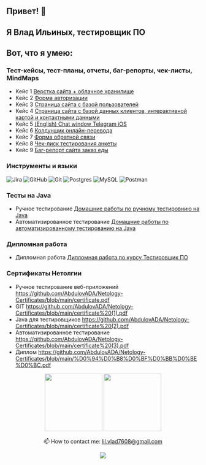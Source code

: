 ## Привет! :wave:

## Я Влад Ильиных, тестировщик ПО

## Вот, что я умею:

  ### Тест-кейсы, тест-планы, отчеты, баг-репорты, чек-листы, MindMaps
  * Кейс 1 [Верстка сайта + облачное хранилище](https://drive.google.com/drive/folders/1W1I5cqUqgTZY-zRoxh7vFjnaJLaBQewm?usp=sharing)
  * Кейс 2 [Форма авторизации](https://drive.google.com/drive/folders/1C48KxOt2fgebb7cjq_VYFJkvmduObwuE?usp=sharing)
  * Кейс 3 [Cтраница сайта с базой пользователей](https://drive.google.com/drive/folders/1FeAx6M4WXWds3S8DvlRGSYA7RalVjpj4?usp=sharing)
  * Кейс 4 [Страница сайта с базой данных клиентов, интерактивной картой и контактными данными](https://drive.google.com/drive/folders/1cfNcxBeGva_ewEI7Kr4evj8Aqlc8ryPk?usp=sharing)
  * Кейс 5 [(English) Chat window Telegram iOS](https://drive.google.com/drive/folders/1_-PgVfg0QWC9lsb4P2M7IPnpKOzPl_YB?usp=sharing)
  * Кейс 6 [Колдунщик онлайн-перевода](https://drive.google.com/drive/folders/1572FpoN073OBXz4Sdv2XKdvvtJEx_yg5?usp=sharing)
  * Кейс 7 [Форма обратной связи](https://drive.google.com/drive/folders/139Q9GSnsFqNXw91OveyCBa24ZdEZhdyU?usp=sharing)
  * Кейс 8 [Чек-лиск тестирования анкеты](https://checkvist.com/p/xOqapUbuKUQkWWYtOM1K0D)
  * Кейс 9 [Баг-репорт сайта заказ еды](https://docs.google.com/spreadsheets/d/1XZoCpiSN76E8drge_d7pLrHGfRfaDbyUWbe8JJ34IZk/edit?usp=sharing)

  ### Инструменты и языки
  ![Jira](https://img.shields.io/badge/jira-%230A0FFF.svg?style=for-the-badge&logo=jira&logoColor=white)
  ![GitHub](https://img.shields.io/badge/github-%23121011.svg?style=for-the-badge&logo=github&logoColor=white)
  ![Git](https://img.shields.io/badge/git-%23F05033.svg?style=for-the-badge&logo=git&logoColor=white)
  ![Postgres](https://img.shields.io/badge/postgres-%23316192.svg?style=for-the-badge&logo=postgresql&logoColor=white)
  ![MySQL](https://img.shields.io/badge/mysql-%2300f.svg?style=for-the-badge&logo=mysql&logoColor=white)
  ![Postman](https://img.shields.io/badge/Postman-FF6C37?style=for-the-badge&logo=postman&logoColor=white)
  
 
  
  ### Тесты на Java
  * Ручное тестирование [Домашние работы по ручному тестировнию на Java](https://github.com/stars/AbdulovADA/lists/%D0%B4%D0%BE%D0%BC%D0%B0%D1%88%D0%BD%D0%B8%D0%B5-%D1%80%D0%B0%D0%B1%D0%BE%D1%82%D1%8B-%D0%BD%D0%B0-java)
  * Автоматизированное тестирование [Домашние работы по автоматизированному тестированию на Java](https://github.com/stars/AbdulovADA/lists/%D0%B0%D0%B2%D1%82%D0%BE%D0%BC%D0%B0%D1%82%D0%B8%D0%B7%D0%B8%D1%80%D0%BE%D0%B2%D0%B0%D0%BD%D0%BD%D0%BE%D0%B5-%D1%82%D0%B5%D1%81%D1%82%D0%B8%D1%80%D0%BE%D0%B2%D0%B0%D0%BD%D0%B8%D0%B5) 
 
 ### Дипломная работа 
 * Дипломная работа [Дипломная работа по курсу Тестировщик ПО](https://github.com/stars/AbdulovADA/lists/%D0%B4%D0%B8%D0%BF%D0%BB%D0%BE%D0%BC%D0%BD%D0%B0%D1%8F-%D1%80%D0%B0%D0%B1%D0%BE%D1%82%D0%B0)
  
### Сертификаты Нетолгии

  * Ручное тестирование веб-приложений https://github.com/AbdulovADA/Netology-Certificates/blob/main/certificate.pdf
  * GIT https://github.com/AbdulovADA/Netology-Certificates/blob/main/certificate%20(1).pdf
  * Java для тестировщиков https://github.com/AbdulovADA/Netology-Certificates/blob/main/certificate%20(2).pdf
  * Автоматизированное тестирование https://github.com/AbdulovADA/Netology-Certificates/blob/main/certificate%20(3).pdf
  * Диплом https://github.com/AbdulovADA/Netology-Certificates/blob/main/%D0%94%D0%B8%D0%BF%D0%BB%D0%BE%D0%BC.pdf



<p align='center'>
   <a href="https://github-readme-stats.vercel.app/api?username=AbdulovADA&show_icons=true&count_private=true"><img
           height=150
           src="https://github-readme-stats.vercel.app/api?username=AbdulovADA&show_icons=true&count_private=true"/></a>
   <a href="https://github.com/AbdulovADA/github-readme-stats"><img height=150
                                                                  src="https://github-readme-stats.vercel.app/api/top-langs/?username=AbdulovADA&layout=compact"/></a>
  
<p align='center'>
   📫 How to contact me: <a href='mailto:rlil.vlad7608@gmail.com'>lil.vlad7608@gmail.com</a>
<p align='center'>

<p align='center'>
   <a href="https://t.me/Abdulov_ADA">
       <img src="https://img.shields.io/badge/Telegram-2CA5E0?style=for-the-badge&logo=telegram&logoColor=white"/>
   </a>
<p align='center'>


<!--
**AbdulovADA/AbdulovADA** is a ✨ _special_ ✨ repository because its `README.md` (this file) appears on your GitHub profile.

Here are some ideas to get you started:

- 🔭 I’m currently working on ...
- 🌱 I’m currently learning ...
- 👯 I’m looking to collaborate on ...
- 🤔 I’m looking for help with ...
- 💬 Ask me about ...
- 📫 How to reach me: ...
- 😄 Pronouns: ...
- ⚡ Fun fact: ...
-->
 
